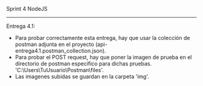 Sprint 4 NodeJS

---------------------

Entrega 4.1:
- Para probar correctamente esta entrega, hay que usar la colección de postman adjunta en el proyecto (api-entrega4.1.postman_collection.json).
- Para probar el POST request, hay que poner la imagen de prueba en el directorio de postman específico para dichas pruebas. 'C:\Users\TuUsuario\Postman\files'.
- Las imagenes subidas se guardan en la carpeta 'img'.
